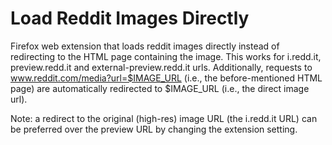# Load Reddit Images Directly
Firefox web extension that loads reddit images directly instead of redirecting to the HTML page containing the image. This works for i.redd.it, preview.redd.it and external-preview.redd.it urls. Additionally, requests to www.reddit.com/media?url=$IMAGE_URL (i.e., the before-mentioned HTML page) are automatically redirected to $IMAGE_URL (i.e., the direct image url).

Note: a redirect to the original (high-res) image URL (the i.redd.it URL) can be preferred over the preview URL by changing the extension setting.
